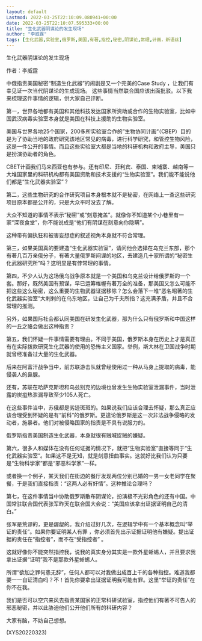 ```yaml
---
layout: default
Lastmod: 2022-03-25T22:10:09.080941+00:00
date: 2022-03-25T22:10:07.595333+00:00
title: "生化武器阴谋论的发生现场"
author: "李威霆"
tags: [生化武器,实验室,俄罗斯,美国,有著,指控,秘密,阴谋论,常理,计画，新语丝]
---
```


生化武器阴谋论的发生现场

作者：李威霆

中俄指责美国秘密“制造生化武器”的闹剧是又一个完美的Case Study ，让我们有幸见证一次当代阴谋论的生成现场。 这些事情当然联合国应该出面批驳。以下我来梳理这件事情的逻辑，供大家自己评断。

第一，世界各地都有美国和其他科技发达国家所资助或合作的生物实验室，比如中国武汉病毒实验室本身就是美国在科技上援助的生物实验室。

美国与世界各地25个国家，200多所实验室合作的”生物协同计画“（CBEP）目的是为了协助当地的政府研究该地区常见的病毒，进行科学研究，和管控生物风险，这是一件公开的事情。而且这些实验室大都是当地的科研机构和政府主导，美国只是扮演协助者的角色。

CBET计画我们马来西亚也有参与。还有印尼、菲利宾、泰国、柬埔寨、越南等一大堆国家里的科研机构都有美国资助和技术支援的“生物实验室”。我们能不能说他们都是“生化武器实验室”？

第二，这些生物研究的合作研究项目本身根本就不是秘密，在网络上一查这些研究项目原本都是公开的，只是大众平时没去了解。

大众不知道的事情不表示“秘密”或“刻意掩盖”。就像你不知道某个小巷里有一家“深夜食堂”，你不能说成是“他们有阴谋在刻意向你隐瞒”。

这种带有偏执狂和被害妄想症的叙述视角本身就不符合常理。

第三，如果美国真的要建造“生化武器实验室”，请问他会选择在乌克兰东部，那个有著几百万亲俄分子，有著大量俄罗斯间谍的地区，去建造几十家所谓的“秘密生化武器研究所”吗？这明显是有悖常理的事情。

第四，不少人认为这场俄乌战争原本就是一个美国和乌克兰设计给俄罗斯的一个套。那好，既然美国有预谋，早已运筹帷幄有著万全的准备，那美国又怎么可能不把这些这么秘密，这么重要的生物武器证据移除？怎么会落下一堆“恶名昭著的生化武器实验室”大剌剌的在乌东地区，让自己为千夫所指？这充满矛盾，并且不合常理的推测。

另外，如果国际社会都认同美国在研发生化武器，那为什么只有俄罗斯和中国这样的一丘之貉会做出这种指责？

第五，我们怀疑一件事情需要有理由。不同于美国，俄罗斯本身在历史上才是真正有在实际拨款研究生化武器的使用的恐怖主义国家。举例，斯大林在卫国战争时期就曾经准备过大量的生化武器。

后来在阿富汗战争当中，前苏联游击队就曾经使用过一种从马身上提取的病毒，能侵袭人的鼻腺。

还有，苏联在哈萨克斯坦和乌兹别克的边境也曾发生生物实验室泄漏事件，当时泄露的炭疽热泄漏导致至少105人死亡。

在这些事件当中，苏俄都是劣迹斑斑的。如果说我们应该合理去怀疑，那么真正应该合理受到怀疑的是有“前科”的俄罗斯。更遑论俄罗斯是这一次非法战争侵略的发动者，施暴者。他们对被侵略国家的指责是不具有说服力的。

俄罗斯指责美国制造生化武器，本身就很有贼喊捉贼的嫌疑。

第六，很多人和媒体在没有任何证据的情况下，就把“生物实验室”直接等同于“生化武器实验室”。如果这不是无知，就是刻意扭曲事实。这就好比我们认为只要是“生物科学家”都是“邪恶科学家”一样。

或者换一个例子，某天我们在街边的餐厅发现两位分别已婚的一男一女老同学在聚餐，于是我们直接指责：“这两人必有奸情”。这种推论合理吗？

第七，在这件事情当中协助俄罗斯散布阴谋论，扮演极不光彩角色的还有中国。中国常驻联合国代表张军昨天在联合国大会说：“美国应该拿出证据证明自己的清白。”

张军是荒谬的，更是龌龊的。我介绍过好几次，在逻辑学中有一个基本概念叫“举证的责任”。如果你要证明某人有罪 ，你必须首先出示证据证明他有嫌疑。提出证据的责任在“指控者”，而不在“受指控者” 。

这就好像你不能突然指控我，说我的真实身分其实是一款外星蜥蜴人，并且要求我拿出证据“证明”我不是那款外星蜥蜴人。

所谓“欲加之罪何患无辞”，任何人都可以对我做出成百上千的各种指控。难道我都要一一自证清白吗？不！首先你要拿出证据证明我可能有罪。这里“举证的责任”在你不在我。

我们是否可以空穴来风去指责某国家的正常科研试验室，指控他们有著不可告人的邪恶秘密，并以此胁迫他们公开他们所有的科研内容？

大家有脑，不妨自己想想。

(XYS20220323)

